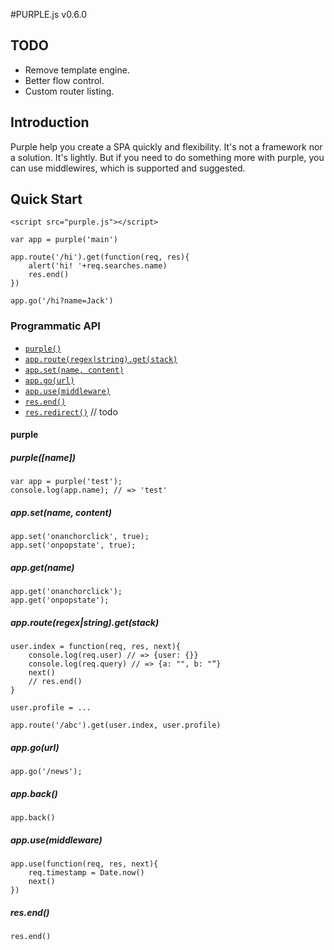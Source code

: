 #PURPLE.js v0.6.0

## TODO

* Remove template engine.
* Better flow control.
* Custom router listing.

## Introduction

Purple help you create a SPA quickly and flexibility. It's not a framework nor a solution. It's lightly.
But if you need to do something more with purple, you can use middlewires, which is supported and suggested.
    

## Quick Start

    <script src="purple.js"></script>

    var app = purple('main')

    app.route('/hi').get(function(req, res){
        alert('hi! '+req.searches.name)
        res.end()
    })

    app.go('/hi?name=Jack')

### Programmatic API

* <code>[purple()](#purple)</code>
* <code>[app.route(regex|string).get(stack)]()</code>
* <code>[app.set(name, content)]()</code>
* <code>[app.go(url)]()</code>
* <code>[app.use(middleware)]()</code>
* <code>[res.end()]()</code>
* <code>[res.redirect()]()</code> // todo


#### purple


##### purple([name])

    var app = purple('test');
    console.log(app.name); // => 'test'


##### app.set(name, content)

    app.set('onanchorclick', true);
    app.set('onpopstate', true);


##### app.get(name)

    app.get('onanchorclick');
    app.get('onpopstate');


##### app.route(regex|string).get(stack)

    user.index = function(req, res, next){
        console.log(req.user) // => {user: {}}
        console.log(req.query) // => {a: "", b: "“}
        next()
        // res.end()
    }

    user.profile = ...

    app.route('/abc').get(user.index, user.profile)

##### app.go(url)

    app.go('/news');

##### app.back()

    app.back()

##### app.use(middleware)

    app.use(function(req, res, next){
        req.timestamp = Date.now()
        next()
    })

##### res.end()

    res.end()


